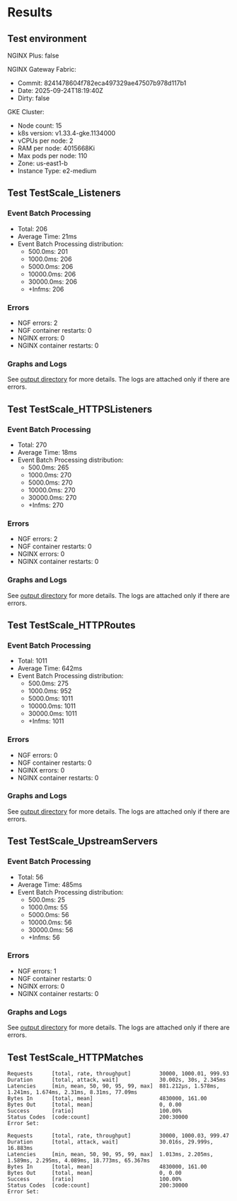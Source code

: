 # Results

## Test environment

NGINX Plus: false

NGINX Gateway Fabric:

- Commit: 8241478604f782eca497329ae47507b978d117b1
- Date: 2025-09-24T18:19:40Z
- Dirty: false

GKE Cluster:

- Node count: 15
- k8s version: v1.33.4-gke.1134000
- vCPUs per node: 2
- RAM per node: 4015668Ki
- Max pods per node: 110
- Zone: us-east1-b
- Instance Type: e2-medium

## Test TestScale_Listeners

### Event Batch Processing

- Total: 206
- Average Time: 21ms
- Event Batch Processing distribution:
	- 500.0ms: 201
	- 1000.0ms: 206
	- 5000.0ms: 206
	- 10000.0ms: 206
	- 30000.0ms: 206
	- +Infms: 206

### Errors

- NGF errors: 2
- NGF container restarts: 0
- NGINX errors: 0
- NGINX container restarts: 0

### Graphs and Logs

See [output directory](./TestScale_Listeners) for more details.
The logs are attached only if there are errors.

## Test TestScale_HTTPSListeners

### Event Batch Processing

- Total: 270
- Average Time: 18ms
- Event Batch Processing distribution:
	- 500.0ms: 265
	- 1000.0ms: 270
	- 5000.0ms: 270
	- 10000.0ms: 270
	- 30000.0ms: 270
	- +Infms: 270

### Errors

- NGF errors: 2
- NGF container restarts: 0
- NGINX errors: 0
- NGINX container restarts: 0

### Graphs and Logs

See [output directory](./TestScale_HTTPSListeners) for more details.
The logs are attached only if there are errors.

## Test TestScale_HTTPRoutes

### Event Batch Processing

- Total: 1011
- Average Time: 642ms
- Event Batch Processing distribution:
	- 500.0ms: 275
	- 1000.0ms: 952
	- 5000.0ms: 1011
	- 10000.0ms: 1011
	- 30000.0ms: 1011
	- +Infms: 1011

### Errors

- NGF errors: 0
- NGF container restarts: 0
- NGINX errors: 0
- NGINX container restarts: 0

### Graphs and Logs

See [output directory](./TestScale_HTTPRoutes) for more details.
The logs are attached only if there are errors.

## Test TestScale_UpstreamServers

### Event Batch Processing

- Total: 56
- Average Time: 485ms
- Event Batch Processing distribution:
	- 500.0ms: 25
	- 1000.0ms: 55
	- 5000.0ms: 56
	- 10000.0ms: 56
	- 30000.0ms: 56
	- +Infms: 56

### Errors

- NGF errors: 1
- NGF container restarts: 0
- NGINX errors: 0
- NGINX container restarts: 0

### Graphs and Logs

See [output directory](./TestScale_UpstreamServers) for more details.
The logs are attached only if there are errors.

## Test TestScale_HTTPMatches

```text
Requests      [total, rate, throughput]         30000, 1000.01, 999.93
Duration      [total, attack, wait]             30.002s, 30s, 2.345ms
Latencies     [min, mean, 50, 90, 95, 99, max]  881.212µs, 1.578ms, 1.241ms, 1.674ms, 2.31ms, 8.31ms, 77.09ms
Bytes In      [total, mean]                     4830000, 161.00
Bytes Out     [total, mean]                     0, 0.00
Success       [ratio]                           100.00%
Status Codes  [code:count]                      200:30000  
Error Set:
```
```text
Requests      [total, rate, throughput]         30000, 1000.03, 999.47
Duration      [total, attack, wait]             30.016s, 29.999s, 16.883ms
Latencies     [min, mean, 50, 90, 95, 99, max]  1.013ms, 2.205ms, 1.589ms, 2.295ms, 4.089ms, 18.773ms, 65.367ms
Bytes In      [total, mean]                     4830000, 161.00
Bytes Out     [total, mean]                     0, 0.00
Success       [ratio]                           100.00%
Status Codes  [code:count]                      200:30000  
Error Set:
```
